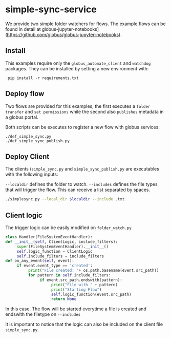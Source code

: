 # simple-sync-service

We provide two simple folder watchers for flows.
The example flows can be found in detail at globus-jupyter-notebooks](https://github.com/globus/globus-jupyter-notebooks).

## Install 
This examples require only the `globus_automate_client` and `watchdog` packages. They can be installed by setting a new environment with:

     pip install -r requirements.txt

## Deploy flow
Two flows are provided for this examples, the first executes a `folder transfer` and `set permissions` while the second also `publishes` metadata in a globus portal. 

Both scripts can be executes to register a new flow with globus services:

    ./def_simple_sync.py
    ./def_simple_sync_publish.py

## Deploy Client

The clients (`simple_sync.py` and `simple_sync_publish.py` are executables with the following inputs:

`--localdir` defines the folder to watch.
`--includes` defines the file types that will trigger the flow. This can receive a list separated by spaces.

```bash
./simplesync.py --local_dir $localdir --include .txt
```

## Client logic

The trigger logic can be easily modified on `folder_watch.py`

```python
class Handler(FileSystemEventHandler):
def __init__(self, ClientLogic, include_filters):
     super(FileSystemEventHandler).__init__()
     self.logic_function = ClientLogic
     self.include_filters = include_filters
def on_any_event(self, event):
     if event.event_type == 'created':
          print("File created: "+ os.path.basename(event.src_path))
          for pattern in self.include_filters:
               if event.src_path.endswith(pattern):
                    print("File with " + pattern)
                    print("Starting Flow")
                    self.logic_function(event.src_path)
                    return None
```
In this case. The flow will be started everytime a file is created and endswith the filetype on `--includes`

It is important to notice that the logic can also be included on the client file `simple_sync.py`.

